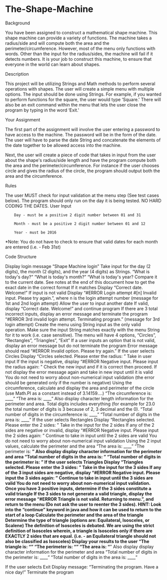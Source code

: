 # The-Shape-Machine

 Background


You have been assigned to construct a mathematical shape machine. This shape machine can provide a variety of functions. The machine takes a radius/side and will compute both the area and the perimeter/circumference. However, most of the menu only functions with words. Other than the input for the radius/sides, the machine will fail if it detects numbers. It is your job to construct this machine, to ensure that everyone in the world can learn about shapes.


Description


This project will be utilizing Strings and Math methods to perform several operations with shapes. The user will create a simple menu with multiple options. The input should be done using Strings. For example, if you wanted to perform functions for the square, the user would type ‘Square.' There will also be an exit command within the menu that lets the user close the program by typing in the word ‘Exit.'







Your Assignment


The first part of the assignment will involve the user entering a password to have access to the machine. The password will be in the form of the date. The user will have to parse the date String and concatenate the elements of the date together to be allowed access into the machine.


Next, the user will create a piece of code that takes in input from the user about the shape's radius/side length and have the program compute both the area and the perimeter/circumference. For instance if the user chooses circle and gives the radius of the circle, the program should output both the area and the circumference.

Rules


The user MUST check for input validation at the menu step (See test cases below).
The program should only run on the day it is being tested. NO HARD CODING THE DATES.
User Input

        Day - must be a positive 2 digit number between 01 and 31

        Month - must be a positive 2 digit number between 01 and 12

        Year - must be 2016

*Note: You do not have to check to ensure that valid dates for each month are entered (i.e. - Feb 31st)

Code Structure


Display login message “Shape Machine login”
Take input for the day (2 digits), the month (2 digits), and the year (4 digits) as Strings.
“What is today's day?”
“What is today's month?”
“What is today's year?
Compare it to the current date.
See notes at the end of this document how to get the exact date in the correct format
If it matches
Display “Correct date. Welcome!”
If input is not valid
Display “#ERROR Login attempt #[n] Invalid input. Please try again.”, where n is the login attempt number (message for 1st and 2nd login attempt)
Allow the user to input another date
If valid, display “Correct date. Welcome!” and continue program
If there are 3 total incorrect inputs, display an error message and terminate the program
“#ERROR 3rd invalid login attempt. Terminating program.” (message for 3rd login attempt)
Create the menu using String input as the only valid operation.
Make sure the input String matches exactly with the menu String for it to work (i.e. case sensitive).
The menu will have 4 options, “Circles”, “Rectangles”, “Triangles”, “Exit”
If a user inputs an option that is not valid, display an error message but do not terminate the program
Error message should read “#ERROR Invalid option. Please try again.”
If the user selects Circles
Display “Circles selected. Please enter the radius: ”
Take in user input
If the input is negative, display “#ERROR Negative input. Please input the radius again: ”
Check the new input and if it is correct then proceed. If not display the error message again and take in new input until it is valid
You do not need to worry about non-numerical input validation (the error should be generated only if the number is negative)
Using the circumference, calculate and display the area and perimeter of the circle (use Math.PI as a constant instead of 3.14159….)
“The circumference is: ____”
“The area is: ____”
Also display character length information for the perimeter and area. Total digits includes everything (for example for 23.0 the total number of digits is 3 because of 2, 3 decimal and the 0).
“Total number of digits in the circumference is: ____”
“Total number of digits in the area is: ____”
If the user selects Rectangles
Display “Rectangles selected. Please enter the 2 sides: ”
Take in the input for the 2 sides
If any of the 2 sides are negative or invalid, display “#ERROR Negative input. Please input the 2 sides again: ”
Continue to take in input until the 2 sides are valid
You do not need to worry about non-numerical input validation
Using the 2 input values, calculate the perimeter and the area
“The area is: ____”
“The perimeter is: ____”
Also display display character information for the perimeter and area
“Total number of digits in the area is: ____”
“Total number of digits in the perimeter is: ____”
If the user selects Triangles
Display “Triangles selected. Please enter the 3 sides: ”
Take in the input for the 3 sides
If any of the 3 input sides are negative, display “#ERROR Negative input. Please input the 3 sides again: ”
Continue to take in input until the 3 sides are valid
You do not need to worry about non-numerical input validation.
Once you have 3 positive inputs, determine if the 3 sides constitute a valid triangle
If the 3 sides to not generate a valid triangle, display the error message “#ERROR Triangle is not valid. Returning to menu.”, and return to the menu (Do not ask the user to reenter the 3 sides).
HINT: Look into the “continue” keyword in java and how it can be used to return to the start of a loop
Calculate the perimeter and the area of the triangle
Determine the type of triangle (options are: Equilateral, Isosceles, or Scalene)
The definition of Isosceles is debated. We are using the strict definition of Isosceles wherein, a triangle is Isosceles only if there are EXACTLY 2 sides that are equal.  (i.e. - an Equilateral triangle should not also be classified as Isosceles)
Display your results to the user
“The triangle is: “____”
“The perimeter is: “____”
“The area is: “____”
Also display display character information for the perimeter and area
“Total number of digits in the perimeter is: ____”
“Total number of digits in the area is: ____”

If the user selects Exit
Display message: “Terminating the program. Have a nice day!”
Terminate the program

